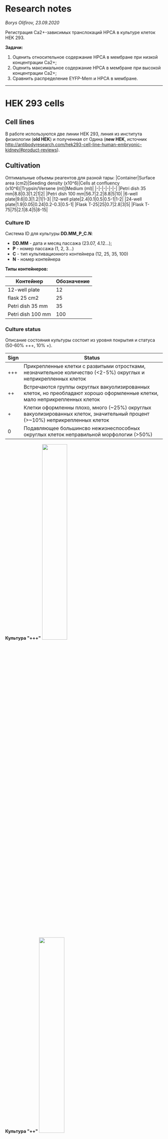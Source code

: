 Research notes
==============
*Borys Olifirov, 23.09.2020*

Регистрация Ca2+-зависимых транслокаций HPCA в культуре клеток HEK 293.

**Задачи:**
1. Оценить относительное содержание HPCA в мембране при низкой концентрации Ca2+;
2. Оценить максимальное содержание HPCA в мембране при высокой концентрации Ca2+;
3. Сравнить распределение EYFP-Mem и HPCA в мембране.

---

HEK 293 cells
=============
## Cell lines
В работе используются две линии HEK 293, линия из института физиологии (**old HEK**) и полученная от Одина (**new HEK**, источник http://antibodyresearch.com/hek293-cell-line-human-embryonic-kidney/#product-reviews).


## Cultivation

Оптимальные объемы реагентов для разной тары:
|Container|Surface area (cm2)|Seeding density (x10^6)|Cells at confluency (x10^6)|Trypsin/Versene (ml)|Medium (ml)|
|-|-|-|-|-|-|
|Petri dish 35 mm|8.8|0.3|1.2|1|2|
|Petri dish 100 mm|56.7|2.2|8.8|5|10|
|6-well plate|9.6|0.3|1.2|1|1-3|
|12-well plate|2.4|0.1|0.5|0.5-1|1-2|
|24-well plate|1.9|0.05|0.24|0.2-0.3|0.5-1|
|Flask T-25|25|0.7|2.8|3|5|
|Flask T-75|75|2.1|8.4|5|8-15|

### Culture ID
Система ID для культуры **DD.MM_P_C.N**:
- **DD.MM** - дата и месяц пассажа (23.07, 4.12...);
- **P** - номер пассажа (1, 2, 3...)
- **С** - тип культивационного контейнера (12, 25, 35, 100)
- **N** - номер контейнера



**Типы контейнеров:**

|Контейнер|Обозначение|
|-|-|
|12-well plate|12|
|flask 25 cm2|25|
|Petri dish 35 mm|35|
|Petri dish 100 mm|100|


### Culture status
Описание состояния культуры состоит из уровня покрытия и статуса (50-60% +++, 10% +).

|Sign|Status|
|-|-|
|+++|Прикрепленные клетки с развитыми отростками, незначительное количество (<2-5%) округлых и неприкрепленных клеток|
|++|Встречаются группы округлых вакуолизированных клеток, но преобладают хорошо оформленные клетки, мало неприкрепленных клеток|
|+|Клетки оформленны плохо, много (\~25%) округлых вакуолизированных клеток, значительный процент (>~10%) неприкрепленных клеток|
|0|Подавляющее большинсво нежизнеспособных округлых клеток неправильной морфологии (>50%)|

**Культура "+++"**
<img src="pic/cells+++.jpg" width="40%">

**Культура "++"**
<img src="pic/cells++.jpg" width="40%">

**Культура "+"**
<img src="pic/cells+.jpg" width="40%">

**Культура "0"**
<img src="pic/cells0.jpg" width="40%">















## Transfection

Протокол трансфекции *hek_lipofectamine_transfection.md*. Массы из протокола Евгения Шеремета: 0.5 ug HPCA & 0.25 ug EYFP-Mem на лунку 12-wells plate. В полученных данных интенсивность HPCA неудовлетворительна, решено увеличить массу ДНК.

### Plasmids mass
**Масса плазмид в расчете на одну лунку (12-wells plate):**

|Plasmid|Mass|
|-|-|
|HPCA-mTFP1|1 ug|
|EYFP-Mem|0.4 ug|

**Пример трансфекции HPCA-TFP**
<img src="pic/hpca.png" width="40%">

**Пример котрансфекции HPCA-TFP + EYFP-Mem**
<img src="pic/hpca_yfp.png" width="40%">













### Experiment pipeline

Базовая культура поддерживается на чашке Петри 35 mm, пассаж при покрытии 85-90%.

|Time|35 mm|wells 1-2|wells 3-4|
|-|-|-|-|
|Day 0|seed 15 ul|seed 15 ul|seed 10 ul|
|Day 1|growth|growth|growth|
|Day 2|growth|transfection|growth|
|Day 3|replace medium|glass 1 imaging|growth|
|Day 4|growth|glass 2 imaging|transfection|
|Day 5|growth|-|glass 3 imaging|
|Day 6|passage|-|glass 4 imaging|


## Uncaging
Для контролируемого повышения концентрации Ca2+ клетки перед регистрацией загружены AM NP-EGTA (протокол *hek_np_egta.md*).


## Calcium imaging
Для регистрации динамики Ca2+ в клетки перед регистрацией в различный экспериментах загружали AM Fluo-4 (протокол *hek_fluo_4.md*) или AM Fura Red (протокол *hek_fura_ref.md*).




HPCA-mTFP1 + uncaging (old HEK)
======================
*30.07.2020 - present time*

Регистрации транслокаций HPCA в клетках трансфицированных HPCA-TFP. Положение мембраны на снимке оценивается по первому кадру после uncaging, когда транслокация максимальна. Для регистрации концентрации кальция применяли опробована Fura Red, попытка от 31.07.2020 неудачная. Ниже параметры для  Fluo-4. Есть опасения FRET.

**Спектры возбуждения и эмиссии для mTFP1 и Fluo-4 + Ca2+**
*Тонкие линии - возбуждение, жирные - эмиссия*
<img src="pic/tfp_fluo.png">


**Intensity at diff WL TFP(Fluo-4)**

|WL|Ex. %| Em. %|
|-|-|-|
|458 nm|95 (28)|2 (0)|
|500 nm|1 (83)|89 (41)|
|540 nm|0 (49)|25 (50)|
|560 nm|0 (20)|10 (29)|


#### Initial parameters 
**Excitation and registration**
Laser parameters:

|Laser|Power|
|-|-|
|458 nm|15%|

Channels parameters:
|Ch.|HV (V)|Pass band|Obj.|
|-|-|-|-|
|**CHS1**|700|475-500 nm|HPCA-mTFP1|
|**CHS2**|700|540-600 nm|Fluo-4|

**Optical system**
C.A.: 250 um
Exposure: 2 us/px
Image size: 128x128 px
Zoom: 6
Size: 0.276 um/px

Step size: 1.35 um
Slices: 3
Scaning speed: L 1.360 ms, F 0.188 s, S 1.157 s

**Uncaging**
Laser power (405 nm): 100%
Region size: 128x128 px
Slices: 1
Cycles: 1

Exposure: 10 us/px

#### Time Controller protocol
Серия из 80 z-stack с возбуждением 458 nm (полное время регистрации 92.6 s), экспозиция 405 nm происходит в одной фокальной плоскости сразу после 5 стека (в процессе сканирования 6-го).




HPCA-mTFP1 + uncaging (new HEK)
======================
*30.07.2020 - present time*

Регистрации транслокаций HPCA в клетках трансфицированных HPCA-TFP. Положение мембраны на снимке оценивается по первому кадру после uncaging, когда транслокация максимальна. Для регистрации концентрации кальция применяли опробована Fura Red, попытка от 31.07.2020 неудачная. Ниже параметры для  Fluo-4. Есть опасения FRET.

**Спектры возбуждения и эмиссии для mTFP1 и Fluo-4 + Ca2+**
*Тонкие линии - возбуждение, жирные - эмиссия*
<img src="pic/tfp_fluo.png">


**Intensity at diff WL TFP(Fluo-4)**

|WL|Ex. %| Em. %|
|-|-|-|
|458 nm|95 (28)|2 (0)|
|488 nm|32 (88)|69 (4)|
|510 nm|0 (45)|67 (86)|



#### Initial parameters 
**Excitation and registration**
Laser parameters:
|Laser|Power|
|-|-|
|488 nm|10%|

Channels parameters:
|Ch.|HV (V)|Pass band|Obj.|
|-|-|-|-|
|**CHS1**|700|492-510 nm|HPCA-mTFP1|
|**CHS2**|700|510-600 nm|Fluo-4|

**Optical system**
C.A.: 250 um
Exposure: 2 us/px
Image size: 128x128 px
Zoom: 6
Size: 0.276 um/px

Step size: 1.35 um
Slices: 3
Scaning speed: L 1.360 ms, F 0.188 s, S 1.157 s

**Uncaging**
Laser power (405 nm): 100%
Region size: 128x128 px
Slices: 1
Cycles: 1

Exposure: 10 us/px

#### Time Controller protocol
Серия из 80 z-stack с возбуждением 458 nm (полное время регистрации 92.6 s), экспозиция 405 nm происходит в одной фокальной плоскости сразу после 5 стека (в процессе сканирования 6-го).



Co-transfection + uncaging
==========================
*???*

Регистрации транслокаций HPCA в клетках котрансфицированных HPCA-TFP и EYFP-Mem. Дополнительно регистрируется канал EYFP для оценки положения мембраны и оценки FRET в процессе транслокаций.

**Спектры возбуждения и эмиссии для mTFP1 и Fluo-4 + Ca2+**
*Тонкие линии - возбуждение, жирные - эмиссия*
<img src="pic/tfp_eyfp.png">

#### Initial parameters
**Excitation and registration**
458 nm: 15%
515 nm: 15%
CHS1 HV: 700 V
CHS2 HV: 700 V

CHS1 pass band: 475-505 nm
CHS2 pass band: 525-570 nm 

**Optical system**
C.A.: 250 um
Exposure: 2 us/px
Image size: 128x128 px
Zoom: 6
Size: 0.276 um/px

Slices: 3
Step size: 1.35 um

Scaning speed: L 1.360 ms, F 0.188 s, S 1.157 s

**Uncaging**
Laser power (405 nm): 100%
Region size: 128x128 px
Slices: 1
Cycles: 1

Exposure: 10-100 us/px (выбор после **Test uncaging**)


#### Time Controller protocol
**Пример окна протокола**
<img src="pic/TC.png">

Экспозиция 405 nm происходит в одной фокальной плоскости (верхней или нижней относительно координат сканирования z-stack?) и за ней следует z-stack с возбуждением 458 nm (Ida, Idd), следующий z-stack регистрируется с длинной волны возбуждения 515 nm (Iaa, Iad). Один цикл \~2.3 s, учитывая кинетику кальциевого транзиента в HEK 293 изменения имеет смысл проводить в течении 90-100" (40 циклов регистрации, 92.6 s). 

Перед протоколом **uncaging** для оценки степени фотовыцветания в процессе экспозиции 405 nm и серийной съемки а также оценки распределения HPCA при низком Ca2+ регистрируется один z-stack с теми же настройками системы.



Optical notes
=============
## FRET registration
Для оценки FRET планируется использовать метод оценки опсаный в работе *"Photobleaching-Corrected FRET Efficiency Imaging of Live Cells" (doi: 10.1529/biophysj.103.022087)*.

Результирующая интенсивность флуоресценции, перешедшая из канала донора в канал акцептора может быть оценена путем введения поправок на кроссток интенсивности из каналов возбужденного донора (Idd) и акцептора (Iaa):

<img src="pic/fc.png" width="40%">

Поправочные коэффициенты *a* и *d* оцениваются в калибровочных измерениях на клетках трансфецированных раздельно донором и акцептором:

<img src="pic/cross.png" width="40%">

Эффективность FRET:

<img src="pic/e_app.png" width="40%">

Параметр *G* отражает взаимосвязь между интенсивностью, ушедшей из канала регистрации донора (Idd) и эффективностью FRET. Данный показатель константен для заданой оптической системы и пары флуоресцентных меток и может быть оценен путем выжигания акцеатора в системе с гарантированным FRET в рамках калибровочного эксперимента:

<img src="pic/g.png" width="40%">

Для калибровочного эксперимента необходим либо коньгат TFP-EYFP, либо TFP-Mem поскольку нужна гарантированная передача энергии.

**Есть конструкт CFP-EYFP, есть ли нужный конструкт для TFP или донор необходимо заменить?**


## Optical system resolution
*Для выбора оптимального разрешения изображения и величины шага сканирования*

Латеральное разрешение системы определяется диаметром дика Эйри (Airy unit/AU), который зависит от длинной волны излучения и числовой апертуры:

<img src="pic/lateral.png" width="25%">

Аксиальное разрешение конфокальной системы определяется полной шириной на середине высоты (full width half maximum/FWHM) аксиальной проекции PSF также зависит от коэффициента преломления среды (*n*) и диаметра конфокальной апертуры (*D*):

<img src="pic/axial.png" width="70%">

Для использованной оптической системы *n* = 1.33 (вода), *NA* = 0.9.
Латеральное разрешение и аксиальное разрешение для избранных значений *D* для длин волн возбуждение и эмиссии приведены ниже.


##### Fluorescent agents (data from FPbase):
|Name|Exc.|Ems.|
|-|-|-|-|
|HPCA-TFP|456 (453) nm|488 (485) nm|
|EYFP-Mem|513 nm|527 nm|

#### HPCA-TFP
##### 458 nm (exc.)
dxy = 310 nm

|D (um)|dz (um)|
|-|-|
|500|1.553|
|250|1.262|
|100|1.168|

##### 488 nm (ems.)
dxy = 330 nm

|D (um)|dz (um)|
|-|-|
|500|1.610|
|250|1.331|
|100|1.242|


#### EYFP-Mem
##### 515 nm (exc.)
dxy = 349 nm

|D (um)|dz (um)|
|-|-|
|500|1.662|
|250|1.394|
|100|1.309|

##### 527 nm (ems.)
dxy = 357 nm

|D (um)|dz (um)|
|-|-|
|500|1.685|
|250|1.422|
|100|1.339|


#### 405 nm (uncaging)

dxy = 275.5 nm

|D (um)|dz (um)|
|-|-|
|500|1.457|
|250|1.143|
|100|1.037|


*Useful links:*
- http://www.hi.helsinki.fi/amu/AMU%20Cf_tut/Opt_Pinhole.htm
- https://www.leica-microsystems.com/science-lab/confocal-optical-section-thickness/
- https://www.leica-microsystems.com/science-lab/pinhole-effect-in-confocal-microscopes/







